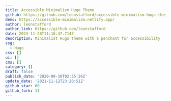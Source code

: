 ```yaml
---
title: Accessible Minimalism Hugo Theme
github: https://github.com/leonstafford/accessible-minimalism-hugo-theme
demo: https://accessible-minimalism.netlify.app/
author: leonstafford
author_link: https://github.com/leonstafford
date: 2023-11-28T11:16:47.714Z
description: Minimalist Hugo theme with a penchant for accessibility
ssg:
  - Hugo
css: []
ui: []
cms: []
category: []
draft: false
publish_date: '2020-09-10T02:55:26Z'
update_date: '2021-11-12T23:20:51Z'
github_star: 60
github_fork: 11
---
```

